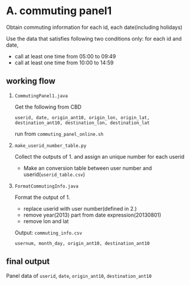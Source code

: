 # A. commuting panel1

Obtain commuting information for each id, each date(including holidays)

Use the data that satisfies following two conditions only: for each id and date,

* call at least one time from 05:00 to 09:49
* call at least one time from 10:00 to 14:59

## working flow

1. `CommutingPanel1.java`
	
	Get the following from CBD
	```
	userid, date, origin_ant10, origin_lon, origin_lat, destination_ant10, destination_lon, destination_lat
	```

	run from `commuting_panel_online.sh`

2. `make_userid_number_table.py`  
	
	Collect the outputs of 1. and assign an unique number for each userid
	
	* Make an conversion table between user number and userid(`userid_table.csv`)

3. `FormatCommutingInfo.java`

	Format the output of 1. 

	* replace userid with user number(defined in 2.)
	* remove year(2013) part from date expression(20130801)
	* remove lon and lat

	Output: `commuting_info.csv`
	```
	usernum, month_day, origin_ant10, destination_ant10
	```

## final output
Panel data of `userid`, `date`, `origin_ant10`, `destination_ant10`

